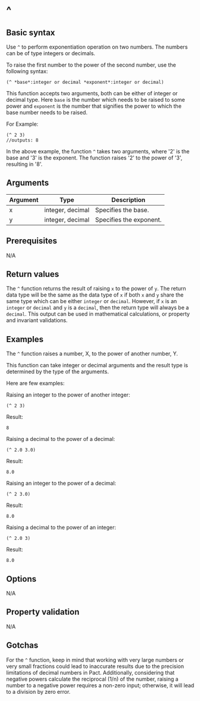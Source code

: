 # ^

## Basic syntax

Use `^` to perform exponentiation operation on two numbers. The numbers can be of type integers or decimals.

To raise the first number to the power of the second number, use the following syntax:

```pact
(^ *base*:integer or decimal *exponent*:integer or decimal)
```

This function accepts two arguments, both can be either of integer or decimal type. Here `base` is the number which needs to be raised to some power and `exponent` is the number that signifies the power to which the base number needs to be raised. 

For Example:

```pact
(^ 2 3)
//outputs: 8
```

In the above example, the function `^` takes two arguments, where '2' is the base and '3' is the exponent. The function raises '2' to the power of '3', resulting in '8'.

## Arguments

| Argument | Type | Description |
| --- | --- | --- |
| x | integer, decimal | Specifies the base. |
| y | integer, decimal | Specifies the exponent.|

## Prerequisites

N/A

## Return values

The `^` function returns the result of raising `x` to the power of `y`. The return data type will be the same as the data type of `x` if both `x` and `y` share the same type which can be either `integer` or `decimal`. However, if `x` is an `integer` or `decimal` and `y` is a `decimal`, then the return type will always be a `decimal`. This output can be used in mathematical calculations, or property and invariant validations.

## Examples

The `^` function raises a number, X, to the power of another number, Y.

This function can take integer or decimal arguments and the result type is determined by the type of the arguments.

Here are few examples:

Raising an integer to the power of another integer:

```pact
(^ 2 3)
```
Result: 
```
8
```

Raising a decimal to the power of a decimal:

```pact
(^ 2.0 3.0)
```
Result:
```
8.0
```

Raising an integer to the power of a decimal:

```pact
(^ 2 3.0)
```
Result:
```
8.0
```

Raising a decimal to the power of an integer:

```pact
(^ 2.0 3)
```
Result:
```
8.0
```

## Options

N/A

## Property validation

N/A

## Gotchas

For the `^` function, keep in mind that working with very large numbers or very small fractions could lead to inaccurate results due to the precision limitations of decimal numbers in Pact. Additionally, considering that negative powers calculate the reciprocal (1/n) of the number, raising a number to a negative power requires a non-zero input; otherwise, it will lead to a division by zero error.

